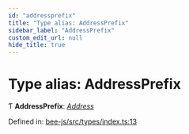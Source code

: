 ```yaml
---
id: "addressprefix"
title: "Type alias: AddressPrefix"
sidebar_label: "AddressPrefix"
custom_edit_url: null
hide_title: true
---
```


# Type alias: AddressPrefix

Ƭ **AddressPrefix**: [*Address*](address.md)

Defined in: [bee-js/src/types/index.ts:13](https://github.com/ethersphere/bee-js/blob/7dfd556/src/types/index.ts#L13)
